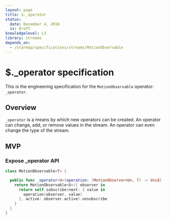 ```yaml
---
layout: page
title: $._operator
status:
  date: December 4, 2016
  is: Draft
knowledgelevel: L3
library: streams
depends_on:
  - /starmap/specifications/streams/MotionObservable
---
```


# $._operator specification

This is the engineering specification for the `MotionObservable` operator: `_operator`.

## Overview

`_operator` is a means by which new operators can be created. An operator can change, add, or remove values in the stream. An operator can even change the type of the stream.

## MVP

### Expose _operator API

```swift
class MotionObservable<T> {

  public func _operator<U>(operation: (MotionObserver<U>, T) -> Void) -> MotionObservable<U> {
    return MotionObservable<U>({ observer in
      return self.subscribe(next: { value in
        operation(observer, value)
      }, active: observer.active).unsubscribe
    }
  }
}
```
